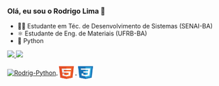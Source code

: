 ### Olá, eu sou o Rodrigo Lima 👋

- 👨‍🎓 Estudante em Téc. de Desenvolvimento de Sistemas (SENAI-BA)
- ⚛  Estudante de Eng. de Materiais (UFRB-BA)
- 🐍  Python

<div>
  <a href="https://github.com/RodrigLima">
  <img height="180em" src="https://github-readme-stats.vercel.app/api?username=RodrigLima&show_icons=true&theme=green&include_all_commits=true&count_private=true"/>
  <img height="180em" src="https://github-readme-stats.vercel.app/api/top-langs/?username=RodrigLima&layout=compact&langs_count=7&theme=black"/>
</div>
  <div style="display: inline_block"><br>
  <img align = "center" alt="Rodrig-Python" height="30" width="40" src="https://cdn.jsdelivr.net/gh/devicons/devicon/icons/python/python-original-wordmark.svg" />
  <img align ="center" alt="Rodrig-HTML" height="30" width="40" src="https://raw.githubusercontent.com/devicons/devicon/master/icons/html5/html5-original.svg">
  <img align ="center" alt="Rodrig-CSS" height="30" width="40" src="https://raw.githubusercontent.com/devicons/devicon/master/icons/css3/css3-original.svg">

</div>
  
  
  ##
  
